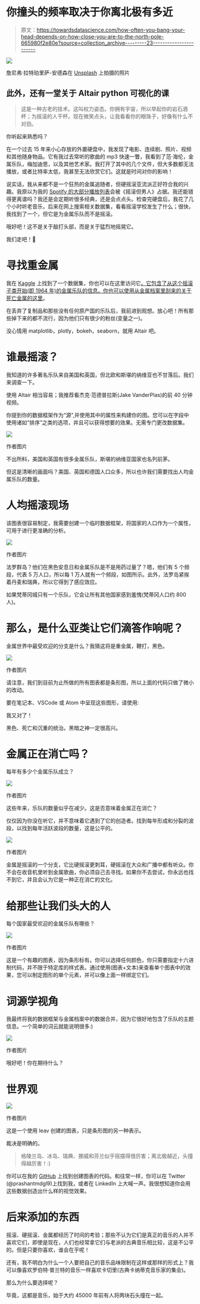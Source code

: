 # 你撞头的频率取决于你离北极有多近

> 原文：<https://towardsdatascience.com/how-often-you-bang-your-head-depends-on-how-close-you-are-to-the-north-pole-665980f2e80e?source=collection_archive---------23----------------------->

![](img/4d8faf8ce2813ce27256f0bcdd8bdf74.png)

詹尼弗·拉特珀里萨-安德森在 [Unsplash](https://unsplash.com?utm_source=medium&utm_medium=referral) 上拍摄的照片

## 此外，还有一堂关于 Altair python 可视化的课

> 这是一种古老的技术。这叫权力姿态。你拥有宇宙，所以举起你的岩石酒杯；为摇滚的人干杯。现在微笑点头，让我看看你的眼珠子，好像有什么不对劲。

你听起来熟悉吗？

在一个过去 15 年来小心存放的外置硬盘中，我发现了电影、连续剧、照片、视频和其他随身物品。它有我过去常听的歌曲的 mp3 快速一瞥，我看到了范·海伦，金属乐队，梅加迪思，以及其他艺术家。我打开了其中的几个文件，但大多数都无法播放，或者比特率太低，我甚至无法欣赏它们。这就是时间对你的影响！

说实话，我从来都不是一个狂热的金属追随者，但硬摇滚亚流派正好符合我的兴趣。我原以为我的 [Spotify 的大部分播放列表](/music-psychographics-and-other-interesting-things-38f926aee856)会被《摇滚但男人》占据。我还能错得更离谱吗？我还是会定期听很多经典，还是会点点头。检查完硬盘后，我花了几个小时听老音乐，后来在网上搜索相关数据集，看看摇滚学校发生了什么；很快，我找到了一个，但它是为金属乐队而不是摇滚。

哦好吧！这不是关于敲打头部，而是关于猛烈地摇晃它。

我们走吧！🤘

# 寻找重金属

我在 [Kaggle](https://www.kaggle.com/mrpantherson/metal-by-nation) 上找到了一个数据集，你也可以在这里访问它[。它包含了从这个摇滚子类开始(即 1964 年)的金属乐队的信息。你也可以使用从金属档案里刮来的关于死亡金属的](https://github.com/Prashantmdgl9/Metal/blob/main/corrected_file.csv)[这里](https://www.kaggle.com/zhangjuefei/death-metal)。

在丢弃了复制品和那些没有任何原产国的乐队后，我前进到观想。放心吧！所有那些掉下来的都不流行，因为他们只有很少的粉丝(变量之一)。

没心情用 matplotlib，plotly，bokeh，seaborn，就用 Altair 吧。

# 谁最摇滚？

我知道的许多著名乐队来自美国和英国，但北欧和斯堪的纳维亚也不甘落后。我们来调查一下。

使用 Altair 相当容易；我推荐看杰克·范德普拉斯(Jake VanderPlas)的前 40 分钟视频。

你提到你的数据框架作为“源”,并使用其中的属性来构建你的图。您可以在字段中使用诸如“排序”之类的选项，并且可以获得想要的效果。无需专门更改数据集。

![](img/e958cf1303685c946d39df77a09b7132.png)

作者图片

不出所料，美国和英国有很多金属乐队，斯堪的纳维亚国家也名列前茅。

但这是清晰的画面吗？美国、英国和德国人口众多，所以也许我们需要找出人均金属乐队的数量。

# 人均摇滚现场

该图表很容易制定，我需要创建一个临时数据框架，将国家的人口作为一个属性，可用于进行更准确的分析。

![](img/9ed4e6fdc77502954b18bb4ea0418fc8.png)

作者图片

法罗群岛？他们在黑色安息日和金属乐队是不是用药过量了？嗯，他们有 5 个频段，代表 5 万人口，所以每 1 万人就有一个频段，如图所示。此外，法罗岛紧挨着丹麦和瑞典，所以它得到了感应效应。

如果梵蒂冈城只有一个乐队，它会让所有其他国家感到羞愧(梵蒂冈人口约 800 人)。

# 那么，是什么亚类让它们滴答作响呢？

金属世界中最受欢迎的分支是什么？我猜这将是重金属，鞭打，黑色。

![](img/cdc388a821ff5450fa6701cd554e7f9d.png)

作者图片

请注意，我们到目前为止所做的所有图表都是条形图，所以上面的代码只做了微小的改动。

要在笔记本、VSCode 或 Atom 中呈现这些图形，请使用:

我又对了！

黑色、死亡和沉重的统治。黑暗之神一定很高兴。

# 金属正在消亡吗？

每年有多少个金属乐队成立？

![](img/a8c6df24acdb7d685b4c836d094bc017.png)

作者图片

这些年来，乐队的数量似乎在减少。这是否意味着金属正在消亡？

仅仅因为你没在听它，并不意味着它遇到了它的创造者。找到每年形成和分裂的波段，以找到每年活跃波段的数量，这是公平的。

![](img/36395262315100aa505778089a028b7c.png)

作者图片

金属是摇滚的一个分支，它比硬摇滚更刺耳，硬摇滚在大众和广播中都有听众。你不会在收音机里听到金属歌曲，你必须自己去寻找。如果你不去尝试，你永远也找不到它，并且会认为它是一种正在消亡的文化。

# 给那些让我们头大的人

每个国家最受欢迎的金属乐队有哪些？

![](img/9a41e46c18383c4c5eaf2d759b56c671.png)

作者图片

这是一个有趣的图表，因为条形标有。你可以选择任何颜色，你只需要指定十六进制代码，并不限于特定库的样式表。通过使用(图表+文本)来查看单个图表中的效果，您可以制定图形的单个元素，并可以像上面一样绑定它们。

# 词源学视角

我最终将我的数据框架与金属档案中的数据合并，因为它很好地包含了乐队的主题信息。一个简单的词云就能说明很多:)

![](img/b96fa346d6e7adcbf4fa2c33dc588556.png)

作者图片

哦好吧！你在期待什么？

# 世界观

![](img/e2ba8d5bca226faa0a21edeef16ebf9f.png)

作者图片

这是一个使用 leav 创建的图表，只是条形图的另一种表示。

裁决是明确的。

> 格陵兰岛、冰岛、瑞典、挪威和芬兰似乎摇摆得很厉害；离北极越近，头撞得越厉害！:)

你可以在我的 [GitHub](https://github.com/Prashantmdgl9/Metal) 上找到创建图表的代码。和往常一样，你可以在 Twitter (@prashantmdgl9)上找到我，或者在 LinkedIn 上大喊一声。我很想知道你会用这些数据创造出什么样的视觉效果。

# 后来添加的东西

摇滚、硬摇滚、金属都经历了时间的考验；那些不认为它们是真正的音乐的人并不喜欢它们，即使是现在，人们也经常拿它们与老派的古典音乐相比较，这是不公平的。但是只要你喜欢，谁会在乎呢！

还有，我不明白为什么一个人要把自己的音乐品味限制在这样或那样的形式上？我可以像喜欢罗伯特·普兰特的音乐一样喜欢卡切里(古典卡纳蒂克音乐家的集会)。

那么为什么要选择呢？

毕竟，这都是音乐，始于大约 45000 年前有人将两块石头撞在一起。